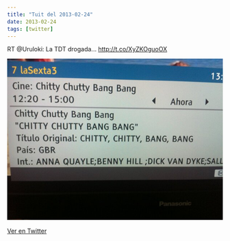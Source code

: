 ```yaml
---
title: "Tuit del 2013-02-24"
date: 2013-02-24
tags: [twitter]
---
```


RT @Uruloki: La TDT drogada... http://t.co/XyZKOguoOX

![Imagen](/assets/images/305777819156377600-BD3nkIZCMAAMCQJ.jpg)

[Ver en Twitter](https://twitter.com/i/web/status/305777819156377600)
